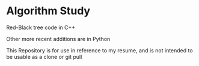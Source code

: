 # Algorithm Study

Red-Black tree code in C++

Other more recent additions are in Python

This Repository is for use in reference to my resume, and is not intended to be usable as a clone or git pull
